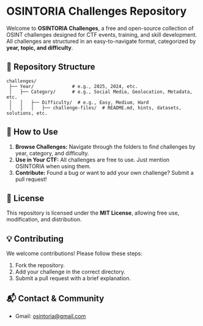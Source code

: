 # OSINTORIA Challenges Repository

Welcome to **OSINTORIA Challenges**, a free and open-source collection of OSINT challenges designed for CTF events, training, and skill development. All challenges are structured in an easy-to-navigate format, categorized by **year, topic, and difficulty**.

## 📂 Repository Structure
```
challenges/
 ├── Year/              # e.g., 2025, 2024, etc.
 │   ├── Category/      # e.g., Social Media, Geolocation, Metadata, etc.
 │   │   ├── Difficulty/  # e.g., Easy, Medium, Hard
 │   │   │   ├── challenge-files/  # README.md, hints, datasets, solutions, etc.
```

## 🚀 How to Use
1. **Browse Challenges:** Navigate through the folders to find challenges by year, category, and difficulty.
2. **Use in Your CTF:** All challenges are free to use. Just mention OSINTORIA when using them.
3. **Contribute:** Found a bug or want to add your own challenge? Submit a pull request!

## 📝 License
This repository is licensed under the **MIT License**, allowing free use, modification, and distribution.

## 💡 Contributing
We welcome contributions! Please follow these steps:
1. Fork the repository.
2. Add your challenge in the correct directory.
3. Submit a pull request with a brief explanation.

## 📬 Contact & Community
- Gmail: osintoria@gmail.com

